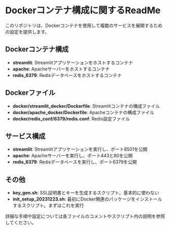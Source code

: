 # Dockerコンテナ構成に関するReadMe

このリポジトリは、Dockerコンテナを使用して複数のサービスを展開するための設定を提供します。

## Dockerコンテナ構成
- **streamlit**: Streamlitアプリケーションをホストするコンテナ
- **apache**: Apacheサーバーをホストするコンテナ
- **redis_6379**: Redisデータベースをホストするコンテナ

## Dockerファイル
- **docker/streamlit_docker/Dockerfile**: Streamlitコンテナの構成ファイル
- **docker/apache_docker/Dockerfile**: Apacheコンテナの構成ファイル
- **docker/redis_conf/6379/redis.conf**: Redis設定ファイル

## サービス構成
- **streamlit**: Streamlitアプリケーションを実行し、ポート8501を公開
- **apache**: Apacheサーバーを実行し、ポート443と80を公開
- **redis_6379**: Redisデータベースを実行し、ポート6379を公開

## その他
- **key_gen.sh**: SSL証明書とキーを生成するスクリプト。基本的に使わない
- **init_setup_20231223.sh**: 最初にDocker関連のパッケージをインストールするスクリプト。まずはこれを実行

詳細な手順や設定については各ファイルのコメントやスクリプト内の説明を参照してください。
